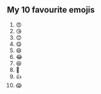 ## My 10 favourite emojis
1. :heart_eyes:
2. :kissing_heart:
2. :blush:
3. :yum:
3. :smile:
2. :joy:
1. :laughing:
1. :revolving_hearts:
2. :thumbsup:
3. :scream:




